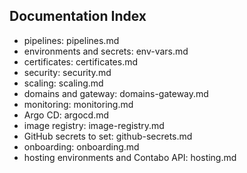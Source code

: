 Documentation Index
-------------------

- pipelines: pipelines.md
- environments and secrets: env-vars.md
- certificates: certificates.md
- security: security.md
- scaling: scaling.md
- domains and gateway: domains-gateway.md
- monitoring: monitoring.md
- Argo CD: argocd.md
- image registry: image-registry.md
- GitHub secrets to set: github-secrets.md
- onboarding: onboarding.md
- hosting environments and Contabo API: hosting.md



